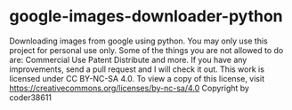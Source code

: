 # google-images-downloader-python
Downloading images from google using python.
You may only use this project for personal use only.
Some of the things you are not allowed to do are:
  Commercial Use
  Patent
  Distribute
  and more.
If you have any improvements, send a pull request and I will check it out.
This work is licensed under CC BY-NC-SA 4.0. To view a copy of this license, visit https://creativecommons.org/licenses/by-nc-sa/4.0
Copyright by coder38611
